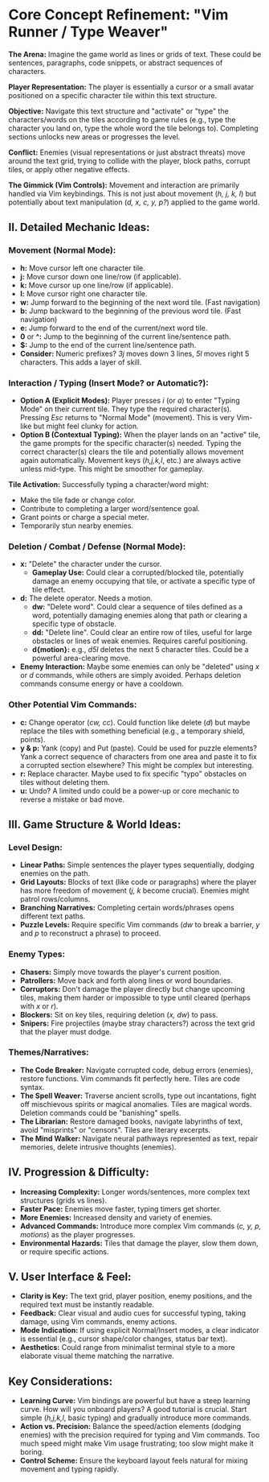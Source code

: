 # Core Concept Refinement: "Vim Runner / Type Weaver"

**The Arena:** Imagine the game world as lines or grids of text. These could be sentences, paragraphs, code snippets, or abstract sequences of characters.

**Player Representation:** The player is essentially a cursor or a small avatar positioned on a specific character tile within this text structure.

**Objective:** Navigate this text structure and "activate" or "type" the characters/words on the tiles according to game rules (e.g., type the character you land on, type the whole word the tile belongs to). Completing sections unlocks new areas or progresses the level.

**Conflict:** Enemies (visual representations or just abstract threats) move around the text grid, trying to collide with the player, block paths, corrupt tiles, or apply other negative effects.

**The Gimmick (Vim Controls):** Movement and interaction are primarily handled via Vim keybindings. This is not just about movement (*h, j, k, l*) but potentially about text manipulation (*d, x, c, y, p?*) applied to the game world.

## II. Detailed Mechanic Ideas:

### Movement (Normal Mode):

* **h:** Move cursor left one character tile.
* **j:** Move cursor down one line/row (if applicable).
* **k:** Move cursor up one line/row (if applicable).
* **l:** Move cursor right one character tile.
* **w:** Jump forward to the beginning of the next word tile. (Fast navigation)
* **b:** Jump backward to the beginning of the previous word tile. (Fast navigation)
* **e:** Jump forward to the end of the current/next word tile.
* **0** or **^:** Jump to the beginning of the current line/sentence path.
* **$:** Jump to the end of the current line/sentence path.
* **Consider:** Numeric prefixes? *3j* moves down 3 lines, *5l* moves right 5 characters. This adds a layer of skill.

### Interaction / Typing (Insert Mode? or Automatic?):

* **Option A (Explicit Modes):** Player presses *i* (or *a*) to enter "Typing Mode" on their current tile. They type the required character(s). Pressing *Esc* returns to "Normal Mode" (movement). This is very Vim-like but might feel clunky for action.
* **Option B (Contextual Typing):** When the player lands on an "active" tile, the game prompts for the specific character(s) needed. Typing the correct character(s) clears the tile and potentially allows movement again automatically. Movement keys (*h,j,k,l*, etc.) are always active unless mid-type. This might be smoother for gameplay.

**Tile Activation:** Successfully typing a character/word might:

* Make the tile fade or change color.
* Contribute to completing a larger word/sentence goal.
* Grant points or charge a special meter.
* Temporarily stun nearby enemies.

### Deletion / Combat / Defense (Normal Mode):

* **x:** "Delete" the character under the cursor.
  * **Gameplay Use:** Could clear a corrupted/blocked tile, potentially damage an enemy occupying that tile, or activate a specific type of tile effect.
* **d:** The delete operator. Needs a motion.
  * **dw:** "Delete word". Could clear a sequence of tiles defined as a word, potentially damaging enemies along that path or clearing a specific type of obstacle.
  * **dd:** "Delete line". Could clear an entire row of tiles, useful for large obstacles or lines of weak enemies. Requires careful positioning.
  * **d{motion}:** e.g., *d5l* deletes the next 5 character tiles. Could be a powerful area-clearing move.
* **Enemy Interaction:** Maybe some enemies can only be "deleted" using *x* or *d* commands, while others are simply avoided. Perhaps deletion commands consume energy or have a cooldown.

### Other Potential Vim Commands:

* **c:** Change operator (*cw, cc*). Could function like delete (*d*) but maybe replace the tiles with something beneficial (e.g., a temporary shield, points).
* **y & p:** Yank (copy) and Put (paste). Could be used for puzzle elements? Yank a correct sequence of characters from one area and paste it to fix a corrupted section elsewhere? This might be complex but interesting.
* **r:** Replace character. Maybe used to fix specific "typo" obstacles on tiles without deleting them.
* **u:** Undo? A limited undo could be a power-up or core mechanic to reverse a mistake or bad move.

## III. Game Structure & World Ideas:

### Level Design:

* **Linear Paths:** Simple sentences the player types sequentially, dodging enemies on the path.
* **Grid Layouts:** Blocks of text (like code or paragraphs) where the player has more freedom of movement (*j, k* become crucial). Enemies might patrol rows/columns.
* **Branching Narratives:** Completing certain words/phrases opens different text paths.
* **Puzzle Levels:** Require specific Vim commands (*dw* to break a barrier, *y* and *p* to reconstruct a phrase) to proceed.

### Enemy Types:

* **Chasers:** Simply move towards the player's current position.
* **Patrollers:** Move back and forth along lines or word boundaries.
* **Corruptors:** Don't damage the player directly but change upcoming tiles, making them harder or impossible to type until cleared (perhaps with *x* or *r*).
* **Blockers:** Sit on key tiles, requiring deletion (*x, dw*) to pass.
* **Snipers:** Fire projectiles (maybe stray characters?) across the text grid that the player must dodge.

### Themes/Narratives:

* **The Code Breaker:** Navigate corrupted code, debug errors (enemies), restore functions. Vim commands fit perfectly here. Tiles are code syntax.
* **The Spell Weaver:** Traverse ancient scrolls, type out incantations, fight off mischievous spirits or magical anomalies. Tiles are magical words. Deletion commands could be "banishing" spells.
* **The Librarian:** Restore damaged books, navigate labyrinths of text, avoid "misprints" or "censors". Tiles are literary excerpts.
* **The Mind Walker:** Navigate neural pathways represented as text, repair memories, delete intrusive thoughts (enemies).

## IV. Progression & Difficulty:

* **Increasing Complexity:** Longer words/sentences, more complex text structures (grids vs lines).
* **Faster Pace:** Enemies move faster, typing timers get shorter.
* **More Enemies:** Increased density and variety of enemies.
* **Advanced Commands:** Introduce more complex Vim commands (*c, y, p, motions*) as the player progresses.
* **Environmental Hazards:** Tiles that damage the player, slow them down, or require specific actions.

## V. User Interface & Feel:

* **Clarity is Key:** The text grid, player position, enemy positions, and the required text must be instantly readable.
* **Feedback:** Clear visual and audio cues for successful typing, taking damage, using Vim commands, enemy actions.
* **Mode Indication:** If using explicit Normal/Insert modes, a clear indicator is essential (e.g., cursor shape/color changes, status bar text).
* **Aesthetics:** Could range from minimalist terminal style to a more elaborate visual theme matching the narrative.

## Key Considerations:

* **Learning Curve:** Vim bindings are powerful but have a steep learning curve. How will you onboard players? A good tutorial is crucial. Start simple (*h,j,k,l*, basic typing) and gradually introduce more commands.
* **Action vs. Precision:** Balance the speed/action elements (dodging enemies) with the precision required for typing and Vim commands. Too much speed might make Vim usage frustrating; too slow might make it boring.
* **Control Scheme:** Ensure the keyboard layout feels natural for mixing movement and typing rapidly.


